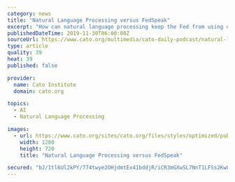 ```yaml
---
category: news
title: "Natural Language Processing versus FedSpeak"
excerpt: "How can natural language processing keep the Fed from using obfuscating language? Charles Calomiris comments You can support the Cato Daily Podcast and the Cato Institute by becoming a Podcast Sponsor."
publishedDateTime: 2019-11-30T06:00:00Z
sourceUrl: https://www.cato.org/multimedia/cato-daily-podcast/natural-language-processing-versus-fedspeak
type: article
quality: 39
heat: 39
published: false

provider:
  name: Cato Institute
  domain: cato.org

topics:
  - AI
  - Natural Language Processing

images:
  - url: https://www.cato.org/sites/cato.org/files/styles/optimized/public/multimedia/podcast/base_daily_podcast2.jpg?itok=jO_n16Uo
    width: 1280
    height: 720
    title: "Natural Language Processing versus FedSpeak"

secured: "bJ/1tl6Ul2kPY/774twye2OHjdmtEx41bddjR/iCR3mGXwSL7NnT1LFSs2Kw8unelDqJcY+M6M2r51zFwuRsDEtlP4GVUcy09/X63Z808mPfXrPBtLoqaAksDIqeIdv5ro7nm6cLJQaMMZhzBAk2crRFrJC/THv5idetHcMubTIP8oBN5uT1ioGZysrW6M9ijHcuqaS/5wQsy/i0xs2elFVQ/yyfjvph40KtivfrJ7+e1bOYyPfd3dcEHeUOtvHJjpwbNFPeSTZm2zONJXtVpg==;s7T7Knu0ivrUw5bEuRY3GQ=="
---
```


